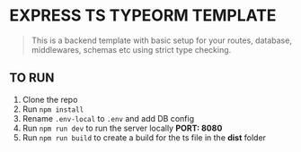 # EXPRESS TS TYPEORM TEMPLATE

>This is a backend template with basic setup for your routes, database, middlewares, schemas etc using strict type checking.

## TO RUN
1. Clone the repo
2. Run `npm install`
3. Rename `.env-local` to `.env` and add DB config
4. Run `npm run dev` to run the server locally **PORT: 8080**
5. Run `npm run build` to create a build for the ts file in the **dist** folder
